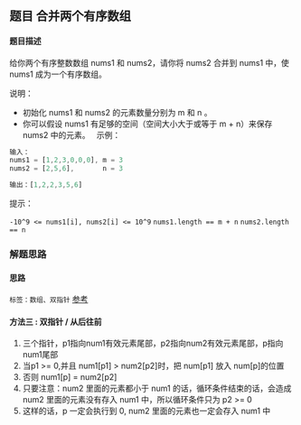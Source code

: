 ## 题目 合并两个有序数组
#### 题目描述
给你两个有序整数数组 nums1 和 nums2，请你将 nums2 合并到 nums1 中，使 nums1 成为一个有序数组。

说明：

- 初始化 nums1 和 nums2 的元素数量分别为 m 和 n 。
- 你可以假设 nums1 有足够的空间（空间大小大于或等于 m + n）来保存 nums2 中的元素。
 
示例：
```js
输入：
nums1 = [1,2,3,0,0,0], m = 3
nums2 = [2,5,6],       n = 3

输出：[1,2,2,3,5,6]
```

提示：

`-10^9 <= nums1[i], nums2[i] <= 10^9`
`nums1.length == m + n`
`nums2.length == n`

### 解题思路
#### 思路
`标签：数组、双指针`
[参考](https://leetcode-cn.com/problems/merge-sorted-array/solution/he-bing-liang-ge-you-xu-shu-zu-by-leetcode/)
#### 方法三 : 双指针 / 从后往前
1. 三个指针，p1指向num1有效元素尾部，p2指向num2有效元素尾部，p指向num1尾部
2. 当p1 >= 0,并且 num1[p1] > num2[p2]时，把 num[p1] 放入 num[p]的位置
3. 否则 num1[p] = num2[p2]
4. 只要注意：num2 里面的元素都小于 num1 的话，循环条件结束的话，会造成 num2 里面的元素没有存入 num1 中，所以循环条件只为 p2 >= 0
5. 这样的话，p 一定会执行到 0, num2 里面的元素也一定会存入 num1 中

